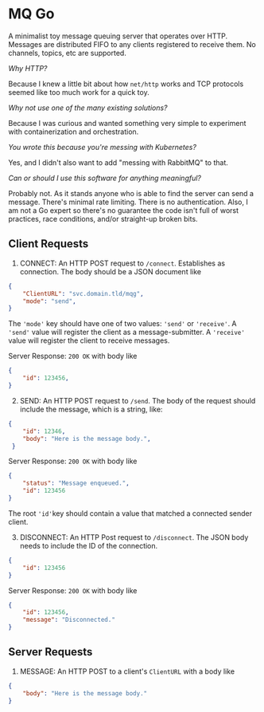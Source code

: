 # MQ Go

A minimalist toy message queuing server that operates over HTTP. Messages are distributed FIFO to any clients registered to receive them. No channels, topics, etc are supported.

*Why HTTP?*

Because I knew a little bit about how `net/http` works and TCP protocols seemed like too much work for a quick toy.

*Why not use one of the many existing solutions?*

Because I was curious and wanted something very simple to experiment with containerization and orchestration.

*You wrote this because you're messing with Kubernetes?*

Yes, and I didn't also want to add "messing with RabbitMQ" to that.

*Can or should I use this software for anything meaningful?*

Probably not. As it stands anyone who is able to find the server can send a message. There's minimal rate limiting. There is no authentication. Also, I am not a Go expert so there's no guarantee the code isn't full of worst practices, race conditions, and/or straight-up broken bits.

## Client Requests

1) CONNECT: An HTTP POST request to `/connect`. Establishes as connection. The body should be a JSON document like

```json
{
    "ClientURL": "svc.domain.tld/mqg",
    "mode": "send",
}
```

The `'mode'` key should have one of two values: `'send'` or `'receive'`. A `'send'` value will register the client as a message-submitter. A `'receive'` value will register the client to receive messages.

Server Response: `200 OK` with body like
```json
{
    "id": 123456,
}
```

2) SEND: An HTTP POST request to `/send`. The body of the request should include the message, which is a string, like:

```json
{
    "id": 12346,
    "body": "Here is the message body.",
 }
```

Server Response: `200 OK` with body like
```json
{
    "status": "Message enqueued.",
    "id": 123456
}
```

The root `'id'`key should contain a value that matched a connected sender client.

3) DISCONNECT: An HTTP Post request to `/disconnect`. The JSON body needs to include the ID of the connection.

```json
{
    "id": 123456
}
```

Server Response: `200 OK` with body like
```json
{
    "id": 123456,
    "message": "Disconnected."
}
```

## Server Requests

1) MESSAGE: An HTTP POST to a client's `ClientURL` with a body like
```json
{
    "body": "Here is the message body."
}
```
